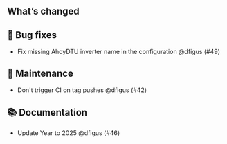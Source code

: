 ## What’s changed

## 🐛 Bug fixes

- Fix missing AhoyDTU inverter name in the configuration @dfigus (#49)

## 🧰 Maintenance

- Don't trigger CI on tag pushes @dfigus (#42)

## 📚 Documentation

- Update Year to 2025 @dfigus (#46)
